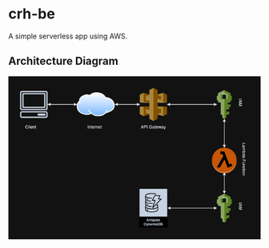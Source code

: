 # crh-be

A simple serverless app using AWS.

## Architecture Diagram

![Architecture Diagram](architecture_diagram.png)
